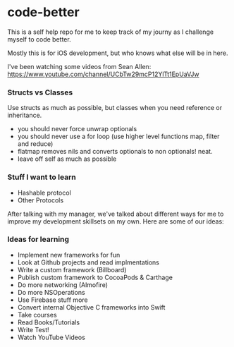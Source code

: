 # code-better

This is a self help repo for me to keep track of my journy as I challenge myself to code better.

Mostly this is for iOS development, but who knows what else will be in here.



I've been watching some videos from Sean Allen: https://www.youtube.com/channel/UCbTw29mcP12YlTt1EpUaVJw

### Structs vs Classes

Use structs as much as possible, but classes when you need reference or inheritance.

- you should never force unwrap optionals
- you should never use a for loop (use higher level functions map, filter and reduce)
- flatmap removes nils and converts optionals to non optionals!  neat.
- leave off self as much as possible


### Stuff I want to learn
- Hashable protocol 
- Other Protocols

After talking with my manager, we've talked about different ways for me to improve my development skillsets on my own.  Here are some of our ideas:
### Ideas for learning
- Implement new frameworks for fun
- Look at Github projects and read implmentations
- Write a custom framework (Billboard)
- Publish custom framework to CocoaPods & Carthage
- Do more networking (Almofire)
- Do more NSOperations
- Use Firebase stuff more
- Convert internal Objective C frameworks into Swift
- Take courses
- Read Books/Tutorials
- Write Test!
- Watch YouTube Videos
